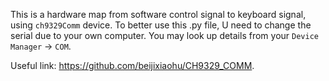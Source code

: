 This is a hardware map from software control signal to keyboard signal, using `ch9329Comm` device. To better use this .py file, U need to change the serial due to your own computer. You may look up details from your `Device Manager` -> `COM`.

Useful link: https://github.com/beijixiaohu/CH9329_COMM.
